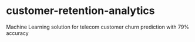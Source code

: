 # customer-retention-analytics
Machine Learning solution for telecom customer churn prediction with 79% accuracy
